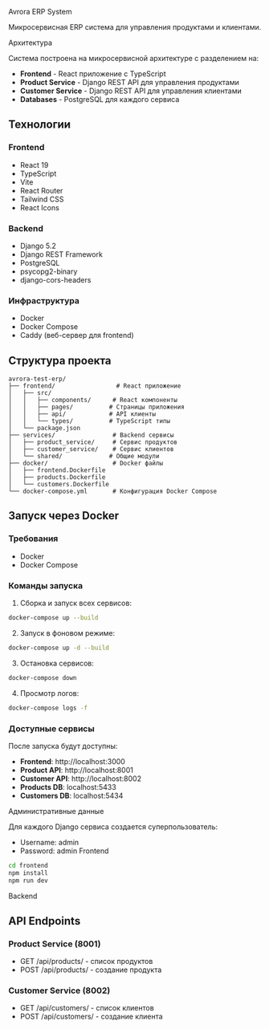 Avrora ERP System

Микросервисная ERP система для управления продуктами и клиентами.

Архитектура

Система построена на микросервисной архитектуре с разделением на:

- **Frontend** - React приложение с TypeScript
- **Product Service** - Django REST API для управления продуктами
- **Customer Service** - Django REST API для управления клиентами
- **Databases** - PostgreSQL для каждого сервиса

## Технологии

### Frontend
- React 19
- TypeScript
- Vite
- React Router
- Tailwind CSS
- React Icons

### Backend
- Django 5.2
- Django REST Framework
- PostgreSQL
- psycopg2-binary
- django-cors-headers

### Инфраструктура
- Docker
- Docker Compose
- Caddy (веб-сервер для frontend)

## Структура проекта

```
avrora-test-erp/
├── frontend/                 # React приложение
│   ├── src/
│   │   ├── components/      # React компоненты
│   │   ├── pages/          # Страницы приложения
│   │   ├── api/            # API клиенты
│   │   └── types/          # TypeScript типы
│   └── package.json
├── services/                # Backend сервисы
│   ├── product_service/     # Сервис продуктов
│   ├── customer_service/    # Сервис клиентов
│   └── shared/             # Общие модули
├── docker/                  # Docker файлы
│   ├── frontend.Dockerfile
│   ├── products.Dockerfile
│   └── customers.Dockerfile
└── docker-compose.yml       # Конфигурация Docker Compose
```

## Запуск через Docker

### Требования
- Docker
- Docker Compose

### Команды запуска

1. Сборка и запуск всех сервисов:
```bash
docker-compose up --build
```

2. Запуск в фоновом режиме:
```bash
docker-compose up -d --build
```

3. Остановка сервисов:
```bash
docker-compose down
```

4. Просмотр логов:
```bash
docker-compose logs -f
```

### Доступные сервисы

После запуска будут доступны:

- **Frontend**: http://localhost:3000
- **Product API**: http://localhost:8001
- **Customer API**: http://localhost:8002
- **Products DB**: localhost:5433
- **Customers DB**: localhost:5434

Административные данные

Для каждого Django сервиса создается суперпользователь:
- Username: admin
- Password: admin
Frontend 

```bash
cd frontend
npm install
npm run dev
```

Backend


## API Endpoints

### Product Service (8001)
- GET /api/products/ - список продуктов
- POST /api/products/ - создание продукта
### Customer Service (8002)
- GET /api/customers/ - список клиентов
- POST /api/customers/ - создание клиента